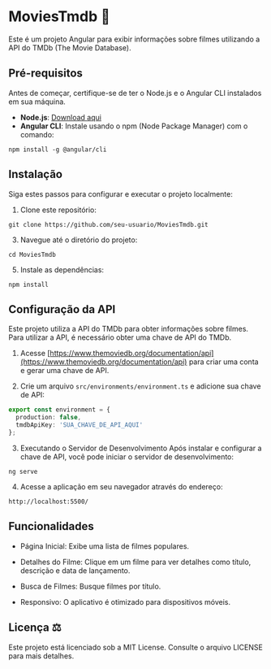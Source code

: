 # MoviesTmdb 🎥

Este é um projeto Angular para exibir informações sobre filmes utilizando a API do TMDb (The Movie Database).

## Pré-requisitos

Antes de começar, certifique-se de ter o Node.js e o Angular CLI instalados em sua máquina.

- **Node.js**: [Download aqui](https://nodejs.org/)
- **Angular CLI**: Instale usando o npm (Node Package Manager) com o comando:

```
npm install -g @angular/cli
```


## Instalação

Siga estes passos para configurar e executar o projeto localmente:

1. Clone este repositório:
```
git clone https://github.com/seu-usuario/MoviesTmdb.git
```
3. Navegue até o diretório do projeto:
```
cd MoviesTmdb
```
5. Instale as dependências:
```
npm install
```


## Configuração da API

Este projeto utiliza a API do TMDb para obter informações sobre filmes. Para utilizar a API, é necessário obter uma chave de API do TMDb.

1. Acesse [https://www.themoviedb.org/documentation/api](https://www.themoviedb.org/documentation/api) para criar uma conta e gerar uma chave de API.

2. Crie um arquivo `src/environments/environment.ts` e adicione sua chave de API:
```typescript
export const environment = {
  production: false,
  tmdbApiKey: 'SUA_CHAVE_DE_API_AQUI'
};
```

3. Executando o Servidor de Desenvolvimento
Após instalar e configurar a chave de API, você pode iniciar o servidor de desenvolvimento:

```
ng serve
```

4. Acesse a aplicação em seu navegador através do endereço:

```
http://localhost:5500/
```

## Funcionalidades

- Página Inicial: Exibe uma lista de filmes populares.

- Detalhes do Filme: Clique em um filme para ver detalhes como título, descrição e data de lançamento.

- Busca de Filmes: Busque filmes por título.

- Responsivo: O aplicativo é otimizado para dispositivos móveis.

## Licença ⚖️
Este projeto está licenciado sob a MIT License. Consulte o arquivo LICENSE para mais detalhes.
